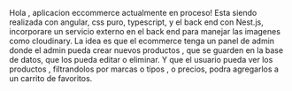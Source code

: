 Hola , aplicacion eccommerce actualmente en proceso! Esta siendo realizada con angular, css puro, typescript, y el back end con Nest.js, 
incorporare un servicio externo en el back end para manejar las imagenes como cloudinary.
La idea es que el ecommerce tenga un panel de admin donde el admin pueda crear nuevos productos , que se guarden en la base de datos,
que los pueda editar o eliminar. 
Y que el usuario pueda ver los productos , filtrandolos por  marcas o tipos , o precios, podra agregarlos a un carrito de favoritos. 

